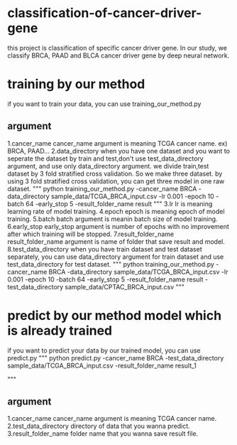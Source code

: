 # classification-of-cancer-driver-gene
this project is classification of specific cancer driver gene.
In our study, we classify BRCA, PAAD and BLCA cancer driver gene by deep neural network.

# training by our method
if you want to train your data, you can use training_our_method.py
## argument
1.cancer_name
cancer_name argument is meaning TCGA cancer name.
ex) BRCA, PAAD...
2.data_directory 
when you have one dataset and you want to seperate the dataset by train and test,don't use test_data_directory argument, and use only data_directory argument. 
we divide train,test dataset by 3 fold stratified cross validation. So we make three dataset. by using 3 fold stratified cross validation, you can get three model in one raw dataset.
"""
python training_our_method.py -cancer_name BRCA -data_directory sample_data/TCGA_BRCA_input.csv -lr 0.001 -epoch 10 -batch 64 -early_stop 5 -result_folder_name result 
"""
3.lr
lr is meaning learning rate of model training.
4.epoch
epoch is meaning epoch of model training.
5.batch
batch argument is meanin batch size of model training.
6.early_stop
early_stop argument is number of epochs with no improvement after which training will be stopped.
7.result_folder_name
result_folder_name argument is name of folder that save result and model.
8.test_data_directory
when you have train dataset and test dataset separately, you can use data_directory argument for train dataset and use test_data_directory for test dataset.
"""
python training_our_method.py -cancer_name BRCA -data_directory sample_data/TCGA_BRCA_input.csv -lr 0.001 -epoch 10 -batch 64 -early_stop 5 -result_folder_name result -test_data_directory sample_data/CPTAC_BRCA_input.csv
"""
# predict by our method model which is already trained
if you want to predict your data by our trained model, you can use predict.py
"""
python predict.py -cancer_name BRCA -test_data_directory sample_data/TCGA_BRCA_input.csv -result_folder_name result_1

"""
## argument
1.cancer_name
cancer_name argument is meaning TCGA cancer name.
2.test_data_directory
directory of data that you wanna predict.
3.result_folder_name
folder name that you wanna save result file.
